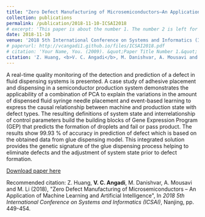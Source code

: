 ```yaml
---
title: "Zero Defect Manufacturing of Microsemiconductors–An Application of Machine Learning and Artificial Intelligence"
collection: publications
permalink: /publication/2018-11-10-ICSAI2018
# excerpt: 'This paper is about the number 1. The number 2 is left for future work.'
date: 2018-11-10
venue: '2018 5th International Conference on Systems and Informatics (ICSAI), Nanjing, China'
# paperurl: http://vcangadi1.github.io/files/ICSAI2018.pdf
# citation: 'Your Name, You. (2009). &quot;Paper Title Number 1.&quot; <i>Journal 1</i>. 1(1).'
citation: 'Z. Huang, <b>V. C. Angadi</b>, M. Danishvar, A. Mousavi and M. Li (2018), &quot;Zero Defect Manufacturing of Microsemiconductors – An Application of Machine Learning and Artificial Intelligence&quot;, In <i> 2018 5th International Conference on Systems and Informatics (ICSAI)</i>, Nanjing, pp. 449-454.'
---
```

A real-time quality monitoring of the detection and prediction of a defect in fluid dispensing systems is presented. A case study of adhesive placement and dispensing in a semiconductor production system demonstrates the applicability of a combination of PCA to explain the variations in the amount of dispensed fluid syringe needle placement and event-based learning to express the causal relationship between machine and production state with defect types. The resulting definitions of system state and interrelationship of control parameters build the building blocks of Gene Expression Program (GEP) that predicts the formation of droplets and fail or pass product. The results show 99.93 % of accuracy in prediction of defect which is based on the obtained data from glue dispensing model. This integrated solution provides the genetic signature of the glue dispensing process helping to eliminate defects and the adjustment of system state prior to defect formation.

[Download paper here](https://doi.org/10.1109/ICSAI.2018.8599292)

Recommended citation: Z. Huang, <b>V. C. Angadi</b>, M. Danishvar, A. Mousavi and M. Li (2018), &quot;Zero Defect Manufacturing of Microsemiconductors – An Application of Machine Learning and Artificial Intelligence&quot;, In <i>2018 5th International Conference on Systems and Informatics (ICSAI)</i>, Nanjing, pp. 449-454.
